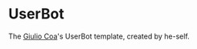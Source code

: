 # UserBot

The [Giulio Coa](https://t.me/giulioCoaInCamelCase)'s UserBot template, created by he-self.

